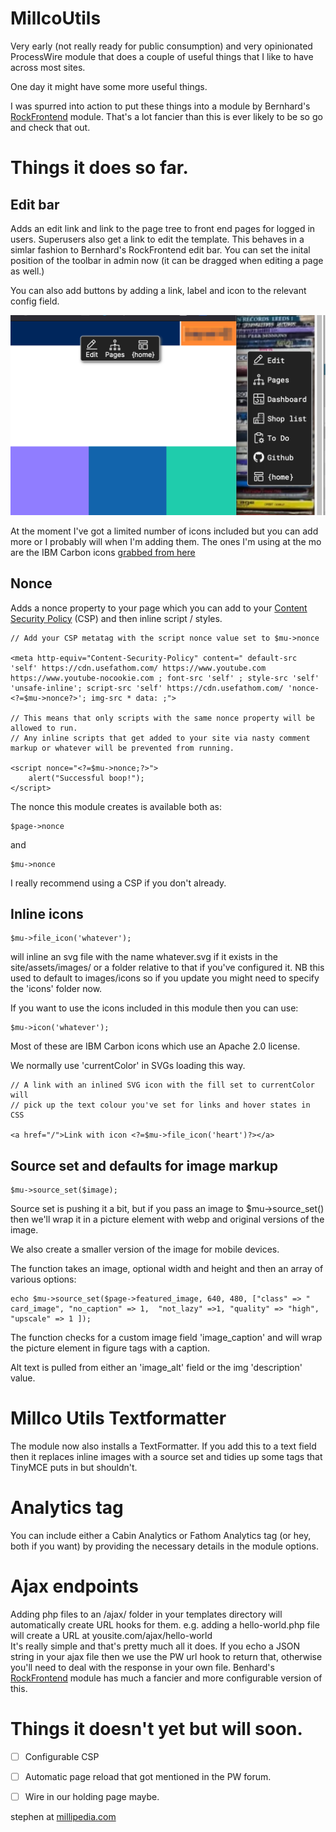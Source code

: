 # MillcoUtils

Very early (not really ready for public consumption) and very opinionated ProcessWire module that does a couple of useful things that I like to have across most sites.

One day it might have some more useful things.

I was spurred into action to put these things into a module by Bernhard's [RockFrontend](https://processwire.com/modules/rock-frontend/) module. That's a lot fancier than this is ever likely to be so go and check that out.

# Things it does so far.

## Edit bar

Adds an edit link and link to the page tree to front end pages for logged in users. Superusers also get a link to edit the template. This behaves in a simlar fashion to Bernhard's RockFrontend edit bar. You can set the inital position of the toolbar in admin now (it can be dragged when editing a page as well.)

You can also add buttons by adding a link, label and icon to the relevant config field. 

![Screenshot of a couple of example edit bar layouts](edit_bar_examples.png)

At the moment I've got a limited number of icons included but you can add more or I probably will when I'm adding them. The ones I'm using at the mo are the IBM Carbon icons [grabbed from here](https://icon-sets.iconify.design/carbon/)   

## Nonce

Adds a nonce property to your page which you can add to your [Content Security Policy](https://developer.mozilla.org/en-US/docs/Web/HTTP/CSP) (CSP) and then inline script / styles.

    // Add your CSP metatag with the script nonce value set to $mu->nonce  

	<meta http-equiv="Content-Security-Policy" content=" default-src  'self' https://cdn.usefathom.com/ https://www.youtube.com https://www.youtube-nocookie.com ; font-src 'self' ; style-src 'self' 'unsafe-inline'; script-src 'self' https://cdn.usefathom.com/ 'nonce-<?=$mu->nonce?>'; img-src * data: ;">

	// This means that only scripts with the same nonce property will be allowed to run. 
	// Any inline scripts that get added to your site via nasty comment markup or whatever will be prevented from running.  

	<script nonce="<?=$mu->nonce;?>">
		alert("Successful boop!");
	</script>

The nonce this module creates is available both as:

	$page->nonce

and

	$mu->nonce

I really recommend using a CSP if you don't already.

## Inline icons

	$mu->file_icon('whatever');

will inline an svg file with the name whatever.svg if it exists in the site/assets/images/ or a folder relative to that if you've configured it. NB this used to default to images/icons so if you update you might need to specify the 'icons' folder now.

If you want to use the icons included in this module then you can use:

	$mu->icon('whatever');

Most of these are IBM Carbon icons which use an Apache 2.0 license.
 
We normally use 'currentColor' in SVGs loading this way.

	// A link with an inlined SVG icon with the fill set to currentColor will
	// pick up the text colour you've set for links and hover states in CSS  

	<a href="/">Link with icon <?=$mu->file_icon('heart')?></a>

## Source set and defaults for image markup

	$mu->source_set($image);

Source set is pushing it a bit, but if you pass an image to $mu->source_set() then we'll wrap it in a picture element with webp and original versions of the image. 

We also create a smaller version of the image for mobile devices.

The function takes an image, optional width and height and then an array of various options:

	echo $mu->source_set($page->featured_image, 640, 480, ["class" => " card_image", "no_caption" => 1,  "not_lazy" =>1, "quality" => "high", "upscale" => 1 ]);

The function checks for a custom image field 'image_caption' and will wrap the picture element in figure tags with a caption.

Alt text is pulled from either an 'image_alt' field or the img 'description' value.

# Millco Utils Textformatter

The module now also installs a TextFormatter. If you add this to a text field then it replaces inline images with a source set and tidies up some tags that TinyMCE puts in but shouldn't.

# Analytics tag

You can include either a Cabin Analytics or Fathom Analytics tag (or hey, both if you want) by providing the necessary details in the module options.

# Ajax endpoints

Adding php files to an /ajax/ folder in your templates directory will automatically create URL hooks for them. e.g. adding a hello-world.php file will create a URL at yousite.com/ajax/hello-world  
It's really simple and that's pretty much all it does. If you echo a JSON string in your ajax file then we use the PW url hook to return that, otherwise you'll need to deal with the response in your own file.
Benhard's [RockFrontend](https://processwire.com/modules/rock-frontend/) module has much a fancier and more configurable version of this.

# Things it doesn't yet but will soon.

- [ ] Configurable CSP
- [ ] Automatic page reload that got mentioned in the PW forum.
- [ ] Wire in our holding page maybe.


stephen at [millipedia.com](https://millipedia.com)